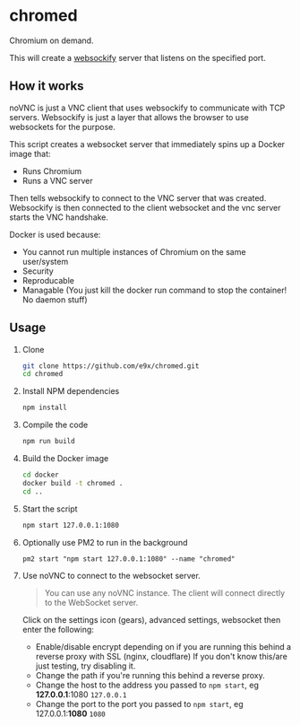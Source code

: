 # chromed

Chromium on demand.

This will create a [websockify](https://github.com/e9x/websockify) server that listens on the specified port.

## How it works

noVNC is just a VNC client that uses websockify to communicate with TCP servers. Websockify is just a layer that allows the browser to use websockets for the purpose.

This script creates a websocket server that immediately spins up a Docker image that:

- Runs Chromium
- Runs a VNC server

Then tells websockify to connect to the VNC server that was created. Websockify is then connected to the client websocket and the vnc server starts the VNC handshake.

Docker is used because:

- You cannot run multiple instances of Chromium on the same user/system
- Security
- Reproducable
- Managable (You just kill the docker run command to stop the container! No daemon stuff)

## Usage

1. Clone

   ```sh
   git clone https://github.com/e9x/chromed.git
   cd chromed
   ```

2. Install NPM dependencies

   ```sh
   npm install
   ```

3. Compile the code

   ```sh
   npm run build
   ```

4. Build the Docker image

   ```sh
   cd docker
   docker build -t chromed .
   cd ..
   ```

5. Start the script

   ```sh
   npm start 127.0.0.1:1080
   ```

6. Optionally use PM2 to run in the background

   ```
   pm2 start "npm start 127.0.0.1:1080" --name "chromed"
   ```

7. Use noVNC to connect to the websocket server.

   > You can use any noVNC instance. The client will connect directly to the WebSocket server.

   Click on the settings icon (gears), advanced settings, websocket then enter the following:

   - Enable/disable encrypt depending on if you are running this behind a reverse proxy with SSL (nginx, cloudflare)
     If you don't know this/are just testing, try disabling it.
   - Change the path if you're running this behind a reverse proxy.
   - Change the host to the address you passed to `npm start`, eg **127.0.0.1**:1080 `127.0.0.1`
   - Change the port to the port you passed to `npm start`, eg 127.0.0.1:**1080** `1080`
